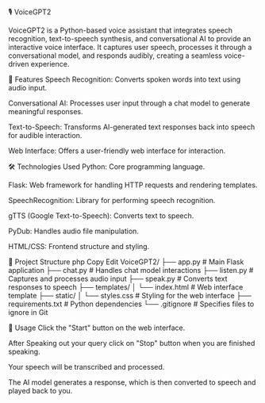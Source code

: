 🎙️ VoiceGPT2

VoiceGPT2 is a Python-based voice assistant that integrates speech recognition, text-to-speech synthesis, and conversational AI to provide an interactive voice interface. It captures user speech, processes it through a conversational model, and responds audibly, creating a seamless voice-driven experience.

🚀 Features
Speech Recognition: Converts spoken words into text using audio input.

Conversational AI: Processes user input through a chat model to generate meaningful responses.

Text-to-Speech: Transforms AI-generated text responses back into speech for audible interaction.

Web Interface: Offers a user-friendly web interface for interaction.

🛠️ Technologies Used
Python: Core programming language.

Flask: Web framework for handling HTTP requests and rendering templates.

SpeechRecognition: Library for performing speech recognition.

gTTS (Google Text-to-Speech): Converts text to speech.

PyDub: Handles audio file manipulation.

HTML/CSS: Frontend structure and styling.

📁 Project Structure
php
Copy
Edit
VoiceGPT2/
├── app.py               # Main Flask application
├── chat.py              # Handles chat model interactions
├── listen.py            # Captures and processes audio input
├── speak.py             # Converts text responses to speech
├── templates/
│   └── index.html       # Web interface template
├── static/
│   └── styles.css       # Styling for the web interface
├── requirements.txt     # Python dependencies
└── .gitignore           # Specifies files to ignore in Git


🎯 Usage
Click the "Start" button on the web interface.

After Speaking out your query click on "Stop" button when you are finished speaking.

Your speech will be transcribed and processed.

The AI model generates a response, which is then converted to speech and played back to you.
